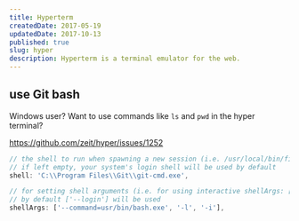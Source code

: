 ```yaml
---
title: Hyperterm
createdDate: 2017-05-19
updatedDate: 2017-10-13
published: true
slug: hyper
description: Hyperterm is a terminal emulator for the web.
---
```


## use Git bash

Windows user? Want to use commands like `ls` and `pwd` in the hyper
terminal?

https://github.com/zeit/hyper/issues/1252

```javascript
// the shell to run when spawning a new session (i.e. /usr/local/bin/fish)
// if left empty, your system's login shell will be used by default
shell: 'C:\\Program Files\\Git\\git-cmd.exe',

// for setting shell arguments (i.e. for using interactive shellArgs: ['-i'])
// by default ['--login'] will be used
shellArgs: ['--command=usr/bin/bash.exe', '-l', '-i'],
```
